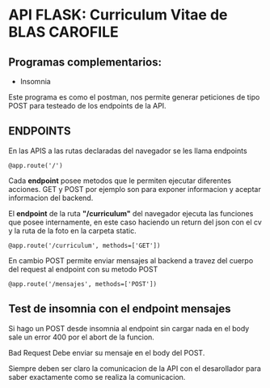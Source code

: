 # API FLASK: Curriculum Vitae  de BLAS CAROFILE
## Programas complementarios: 
* Insomnia

Este programa es como el postman, nos permite generar peticiones de tipo POST para testeado de los endpoints de la API.

## ENDPOINTS
En las APIS a las rutas declaradas del navegador se les llama endpoints
~~~
@app.route('/')
~~~
Cada __endpoint__ posee metodos que le permiten ejecutar diferentes acciones. 
GET y POST por ejemplo son para exponer informacion y aceptar informacion del backend.

El __endpoint__ de la ruta __"/curriculum"__ del  navegador ejecuta las funciones que posee internamente, en este caso haciendo un return del json con el cv y la ruta de la foto en la carpeta static.
~~~
@app.route('/curriculum', methods=['GET'])
~~~
En cambio POST permite enviar mensajes al backend a travez del cuerpo del request al endpoint con su metodo POST
~~~
@app.route('/mensajes', methods=['POST'])
~~~


## Test de insomnia con el endpoint mensajes

Si hago un POST desde insomnia al endpoint sin cargar nada en el body sale un error 400 por el abort de la funcion.

Bad Request
Debe enviar su mensaje en el body del POST.

Siempre deben ser claro la comunicacion de la API con el desarollador para saber exactamente como se realiza la comunicacion.
